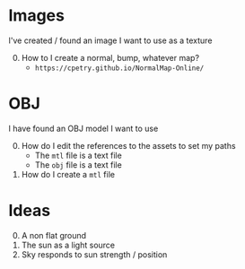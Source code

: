 # Images

I've created / found an image I want to use as a texture

0. How to I create a normal, bump, whatever map?
	* `https://cpetry.github.io/NormalMap-Online/`

# OBJ

I have found an OBJ model I want to use

0. How do I edit the references to the assets to set my paths
	* The `mtl` file is a text file
	* The `obj` file is a text file
0. How do I create a `mtl` file

# Ideas

0. A non flat ground
0. The sun as a light source
0. Sky responds to sun strength / position
